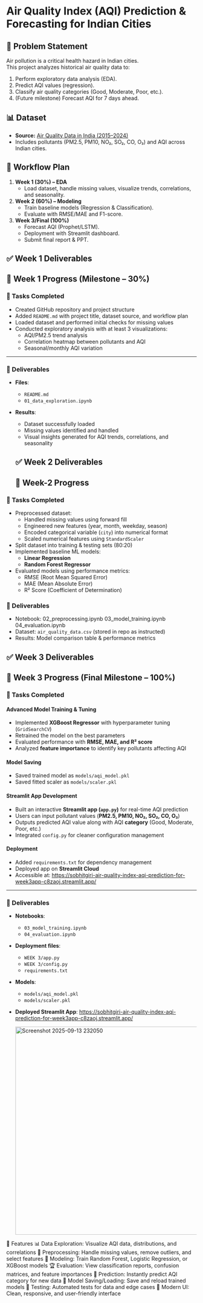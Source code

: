 # Air Quality Index (AQI) Prediction & Forecasting for Indian Cities

## 📌 Problem Statement
Air pollution is a critical health hazard in Indian cities.  
This project analyzes historical air quality data to:
1. Perform exploratory data analysis (EDA).
2. Predict AQI values (regression).
3. Classify air quality categories (Good, Moderate, Poor, etc.).
4. (Future milestone) Forecast AQI for 7 days ahead.

## 📊 Dataset
- **Source:** [Air Quality Data in India (2015–2024)](https://www.kaggle.com/datasets/rohanrao/air-quality-data-in-india)  
- Includes pollutants (PM2.5, PM10, NO₂, SO₂, CO, O₃) and AQI across Indian cities.

## 🚀 Workflow Plan
1. **Week 1 (30%) – EDA**  
   - Load dataset, handle missing values, visualize trends, correlations, and seasonality.  
2. **Week 2 (60%) – Modeling**  
   - Train baseline models (Regression & Classification).  
   - Evaluate with RMSE/MAE and F1-score.  
3. **Week 3/Final (100%)**  
   - Forecast AQI (Prophet/LSTM).  
   - Deployment with Streamlit dashboard.  
   - Submit final report & PPT.

## ✅ Week 1 Deliverables
## 📌 Week 1 Progress (Milestone – 30%)

### 🔹 Tasks Completed
- Created GitHub repository and project structure  
- Added `README.md` with project title, dataset source, and workflow plan  
- Loaded dataset and performed initial checks for missing values  
- Conducted exploratory analysis with at least 3 visualizations:  
  - AQI/PM2.5 trend analysis  
  - Correlation heatmap between pollutants and AQI  
  - Seasonal/monthly AQI variation  

---

### 🔹 Deliverables
- **Files**:  
  - `README.md`  
  - `01_data_exploration.ipynb`  

- **Results**:  
  - Dataset successfully loaded  
  - Missing values identified and handled  
  - Visual insights generated for AQI trends, correlations, and seasonality  

  ## ✅ Week 2 Deliverables
  ## 📌 Week-2 Progress

### 🔹 Tasks Completed
- Preprocessed dataset:
  - Handled missing values using forward fill  
  - Engineered new features (year, month, weekday, season)  
  - Encoded categorical variable (`city`) into numerical format  
  - Scaled numerical features using `StandardScaler`  
- Split dataset into training & testing sets (80:20)  
- Implemented baseline ML models:
  - **Linear Regression**  
  - **Random Forest Regressor**  
- Evaluated models using performance metrics:
  - RMSE (Root Mean Squared Error)  
  - MAE (Mean Absolute Error)  
  - R² Score (Coefficient of Determination)  

### 🔹 Deliverables
- Notebook: 02_preprocessing.ipynb
            03_model_training.ipynb
            04_evaluation.ipynb
- Dataset: `air_quality_data.csv` (stored in repo as instructed)  
- Results: Model comparison table & performance metrics
  
 ## ✅ Week 3 Deliverables 
## 📌 Week 3 Progress (Final Milestone – 100%)

### 🔹 Tasks Completed

#### Advanced Model Training & Tuning
- Implemented **XGBoost Regressor** with hyperparameter tuning (`GridSearchCV`)  
- Retrained the model on the best parameters  
- Evaluated performance with **RMSE, MAE, and R² score**  
- Analyzed **feature importance** to identify key pollutants affecting AQI  

#### Model Saving
- Saved trained model as `models/aqi_model.pkl`  
- Saved fitted scaler as `models/scaler.pkl`  

#### Streamlit App Development
- Built an interactive **Streamlit app (`app.py`)** for real-time AQI prediction  
- Users can input pollutant values (**PM2.5, PM10, NO₂, SO₂, CO, O₃**)  
- Outputs predicted AQI value along with AQI **category** (Good, Moderate, Poor, etc.)  
- Integrated `config.py` for cleaner configuration management  

#### Deployment
- Added `requirements.txt` for dependency management  
- Deployed app on **Streamlit Cloud**  
- Accessible at: https://sobhitgiri-air-quality-index-aqi-prediction-for-week3app-c8zaoj.streamlit.app/

---

### 🔹 Deliverables
- **Notebooks**:  
  - `03_model_training.ipynb`  
  - `04_evaluation.ipynb`  

- **Deployment files**:  
  - `WEEK 3/app.py`  
  - `WEEK 3/config.py`  
  - `requirements.txt`  

- **Models**:  
  - `models/aqi_model.pkl`  
  - `models/scaler.pkl`  

- **Deployed Streamlit App**: https://sobhitgiri-air-quality-index-aqi-prediction-for-week3app-c8zaoj.streamlit.app/

  <img width="1300" height="551" alt="Screenshot 2025-09-13 232050" src="https://github.com/user-attachments/assets/7ed36ee6-9e34-4f3e-83d1-2c08e7383715" />

🚀 Features
📊 Data Exploration: Visualize AQI data, distributions, and correlations
🧹 Preprocessing: Handle missing values, remove outliers, and select features
🤖 Modeling: Train Random Forest, Logistic Regression, or XGBoost models
🏆 Evaluation: View classification reports, confusion matrices, and feature importances
🔮 Prediction: Instantly predict AQI category for new data
💾 Model Saving/Loading: Save and reload trained models
🧪 Testing: Automated tests for data and edge cases
🎨 Modern UI: Clean, responsive, and user-friendly interface

